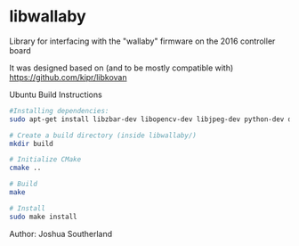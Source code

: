 # libwallaby
Library for interfacing with the "wallaby" firmware on the 2016 controller board

It was designed based on (and to be mostly compatible with) https://github.com/kipr/libkovan 


Ubuntu Build Instructions
```` bash
#Installing dependencies: 
sudo apt-get install libzbar-dev libopencv-dev libjpeg-dev python-dev doxygen swig

# Create a build directory (inside libwallaby/)
mkdir build

# Initialize CMake
cmake ..

# Build
make

# Install
sudo make install
````

Author: Joshua Southerland
